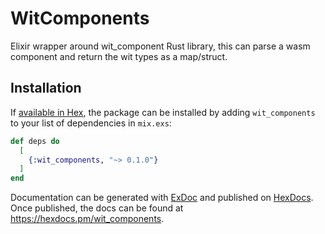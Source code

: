 # WitComponents

Elixir wrapper around wit_component Rust library, this can parse a wasm component and return the wit types as a map/struct.

## Installation

If [available in Hex](https://hex.pm/docs/publish), the package can be installed
by adding `wit_components` to your list of dependencies in `mix.exs`:

```elixir
def deps do
  [
    {:wit_components, "~> 0.1.0"}
  ]
end
```

Documentation can be generated with [ExDoc](https://github.com/elixir-lang/ex_doc)
and published on [HexDocs](https://hexdocs.pm). Once published, the docs can
be found at <https://hexdocs.pm/wit_components>.


